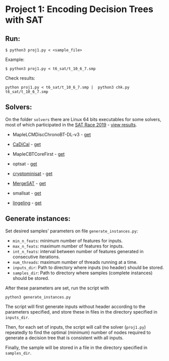 # Project 1: Encoding Decision Trees with SAT

## Run:

`$ python3 proj1.py < <sample_file> `

Example:

`$ python3 proj1.py < t6_sat/t_10_6_7.smp `

Check results:

`python proj1.py < t6_sat/t_10_6_7.smp |  python3 chk.py  t6_sat/t_10_6_7.smp`

## Solvers:

On the folder `solvers` there are Linux 64 bits executables for some solvers, most of which participated in the [SAT Race 2019](http://sat-race-2019.ciirc.cvut.cz/index.php) - [view results](http://sat-race-2019.ciirc.cvut.cz/index.php?cat=results).

 - MapleLCMDiscChronoBT-DL-v3 - [get](http://sat-race-2019.ciirc.cvut.cz/solvers/MapleLCMDiscChronoBT-DL-v3.zip)
 
 - [CaDiCal](https://github.com/arminbiere/cadical) - [get](http://sat-race-2019.ciirc.cvut.cz/solvers/CaDiCaL.zip)

 - MapleCBTCoreFirst - [get](http://sat-race-2019.ciirc.cvut.cz/solvers/MapleLCMdistCBTcoreFirst.zip)
 
 - optsat - [get](http://sat-race-2019.ciirc.cvut.cz/solvers/optsat.zip)
 
 - [cryptominisat](https://github.com/msoos/cryptominisat) - [get](http://sat-race-2019.ciirc.cvut.cz/solvers/cmsatv56-walksat.zip)
 
 - [MergeSAT](https://github.com/conp-solutions/mergesat) - [get](http://sat-race-2019.ciirc.cvut.cz/solvers/MergeSAT.zip)
 
 - smallsat - [get](http://sat-race-2019.ciirc.cvut.cz/solvers/smallsat.zip)
 
 - [lingeling](https://github.com/arminbiere/lingeling) - [get](http://fmv.jku.at/lingeling/lingeling-bcj-78ebb86-180517.tar.gz)
 
 ## Generate instances:
 
 Set desired samples' parameters on file `generate_instances.py`:
 - `min_n_feats`: minimum number of features for inputs.
 - `max_n_feats`: maximum number of features for inputs.
 - `int_n_feats`: interval between number of features generated in consecutive iterations.
 - `num_threads`: maximum number of threads running at a time.
 - `inputs_dir`: Path to directory where inputs (no header) should be stored.
 - `samples_dir`: Path to directory where samples (complete instances) should be stored.
 
After these parameters are set, run the script with
 
`python3 generate_instances.py`
 
The script will first generate inputs without header according to the parameters specified, and store these in files in the directory specified in `inputs_dir`.
 
Then, for each set of inputs, the script will call the solver (`proj1.py`) repeatedly to find the optimal (minimum) number of nodes required to generate a decision tree that is consistent with all inputs.
 
Finally, the sample will be stored in a file in the directory specified in `samples_dir`.
